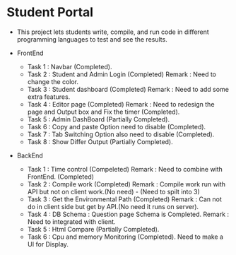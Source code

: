 # Student Portal
* This project lets students write, compile, and run code in different programming languages to test and see the results.
  
* FrontEnd
    * Task 1 : Navbar (Completed).
    * Task 2 : Student and Admin Login (Completed) Remark : Need to change the color.
    * Task 3 : Student dashboard (Completed) Remark : Need to add some extra features.
    * Task 4 : Editor page (Completed) Remark : Need to redesign the page and Output box and Fix the timer (Completed).
    * Task 5 : Admin DashBoard (Partially Completed).
    * Task 6 : Copy and paste Option need to disable (Completed).
    * Task 7 : Tab Switching Option also need to disable (Completed).
    * Task 8 : Show Differ Output (Partially Completed).
* BackEnd
    * Task 1 : Time control (Compeleted) Remark : Need to combine with FrontEnd. (Completed)
    * Task 2 : Compile work (Completed) Remark : Compile work run with API but not on client work.(No need) - (Need to spilt into 3)
    * Task 3 : Get the Environmental Path (Completed) Remark : Can not do in client side but get by API.(No need it runs on server).
    * Task 4 : DB Schema : Question page Schema is Completed. Remark : Need to integrated with client.
    * Task 5 : Html Compare (Partially Completed).
    * Task 6 : Cpu and memory Monitoring (Completed). Need to make a UI for Display.
